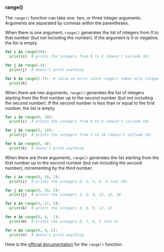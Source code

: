 ### range()

The `range()` function can take one, two, or three integer arguments. Arguments are separated by commas within the parentheses.

When there is one argument, `range()` generates the list of integers from 0 to that number (but not including the number). If the argument is 0 or negative, the list is empty. 

```python
for i in range(10):
  print(i)  # prints the integers from 0 to 9 (doesn't include 10)

for j in range(-4):
  print(j)  # doesn't print anything

for k in range(1.7):  # raise an error since range() takes only integers
  print(k)  
```

When there are two arguments, `range()` generates the list of integers starting from the first number up to the second number (but not including the second number). If the second number is less than or equal to the first number, the list is empty. 

```python
for i in range(0, 10):
  print(i)  # prints the integers from 0 to 9 (doesn't include 10)

for j in range(3, 19):
  print(j)  # prints the integers from 3 to 18 (doesn't include 19)

for k in range(8, 4): 
  print(k)  # doesn't print anything
```

When there are three arguments, `range()` generates the list starting from the first number up to the second number (but not including the second number), incrementing by the third number. 

```python
for i in range(0, 10, 2):
  print(i)  # prints the integers 0, 2, 4, 6, 8 (not 10)

for j in range(3, 19, 3):
  print(j)  # prints the integers 3, 6, 9, 12, 15, 18

for k in range(3, 17, 3):
  print(k)  # prints the integers 3, 6, 9, 12, 15

for m in range(8, 4, -1): 
  print(m)  # prints the integers 8, 7, 6, 5 (not 4)

for n in range(8, 4, 1): 
  print(n)  # doesn't print anything
```

Here is the [official documentation](https://docs.python.org/3/library/stdtypes.html#typesseq-range) for the `range()` function.
